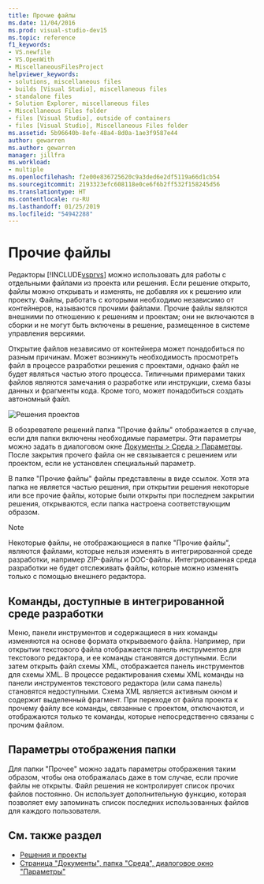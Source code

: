 ```yaml
---
title: Прочие файлы
ms.date: 11/04/2016
ms.prod: visual-studio-dev15
ms.topic: reference
f1_keywords:
- VS.newfile
- VS.OpenWith
- MiscellaneousFilesProject
helpviewer_keywords:
- solutions, miscellaneous files
- builds [Visual Studio], miscellaneous files
- standalone files
- Solution Explorer, miscellaneous files
- Miscellaneous Files folder
- files [Visual Studio], outside of containers
- files [Visual Studio], Miscellaneous Files folder
ms.assetid: 5b96640b-8efe-48a4-8d0a-1ae3f9587e44
author: gewarren
ms.author: gewarren
manager: jillfra
ms.workload:
- multiple
ms.openlocfilehash: f2e00e836725620c9a3ded6e2df5119a66d1cb54
ms.sourcegitcommit: 2193323efc608118e0ce6f6b2ff532f158245d56
ms.translationtype: HT
ms.contentlocale: ru-RU
ms.lasthandoff: 01/25/2019
ms.locfileid: "54942288"
---
```

# <a name="miscellaneous-files"></a>Прочие файлы
Редакторы [!INCLUDE[vsprvs](../../code-quality/includes/vsprvs_md.md)] можно использовать для работы с отдельными файлами из проекта или решения. Если решение открыто, файлы можно открывать и изменять, не добавляя их к решению или проекту. Файлы, работать с которыми необходимо независимо от контейнеров, называются прочими файлами. Прочие файлы являются внешними по отношению к решениям и проектам; они не включаются в сборки и не могут быть включены в решение, размещенное в системе управления версиями.

 Открытие файлов независимо от контейнера может понадобиться по разным причинам. Может возникнуть необходимость просмотреть файл в процессе разработки решения с проектами, однако файл не будет являться частью этого процесса. Типичными примерами таких файлов являются замечания о разработке или инструкции, схема базы данных и фрагменты кода. Кроме того, может понадобиться создать автономный файл.

 ![Решения проектов](../../ide/reference/media/projects_solutions_misc.gif)

 В обозревателе решений папка "Прочие файлы" отображается в случае, если для папки включены необходимые параметры. Эти параметры можно задать в диалоговом окне [Документы > Среда > Параметры](../../ide/reference/documents-environment-options-dialog-box.md). После закрытия прочего файла он не связывается с решением или проектом, если не установлен специальный параметр.

 В папке "Прочие файлы" файлы представлены в виде ссылок. Хотя эта папка не является частью решения, при открытии решения некоторые или все прочие файлы, которые были открыты при последнем закрытии решения, открываются, если папка настроена соответствующим образом.

> [!NOTE]
> Некоторые файлы, не отображающиеся в папке "Прочие файлы", являются файлами, которые нельзя изменять в интегрированной среде разработки, например ZIP-файлы и DOC-файлы. Интегрированная среда разработки не будет отслеживать файлы, которые можно изменять только с помощью внешнего редактора.


## <a name="commands-available-in-the-ide"></a>Команды, доступные в интегрированной среде разработки
 Меню, панели инструментов и содержащиеся в них команды изменяются на основе формата открываемого файла. Например, при открытии текстового файла отображается панель инструментов для текстового редактора, и ее команды становятся доступными. Если затем открыть файл схемы XML, отображается панель инструментов для схемы XML. В процессе редактирования схемы XML команды на панели инструментов текстового редактора (или сама панель) становятся недоступными. Схема XML является активным окном и содержит выделенный фрагмент. При переходе от файла проекта к прочему файлу все команды, связанные с проектом, отключаются, и отображаются только те команды, которые непосредственно связаны с прочим файлом.

## <a name="folder-display-options"></a>Параметры отображения папки
 Для папки "Прочее" можно задать параметры отображения таким образом, чтобы она отображалась даже в том случае, если прочие файлы не открыты. Файл решения не контролирует список прочих файлов постоянно. Он использует дополнительную функцию, которая позволяет ему запоминать список последних использованных файлов для каждого пользователя.

## <a name="see-also"></a>См. также раздел

- [Решения и проекты](../../ide/solutions-and-projects-in-visual-studio.md)
- [Страница "Документы", папка "Среда", диалоговое окно "Параметры"](../../ide/reference/documents-environment-options-dialog-box.md)